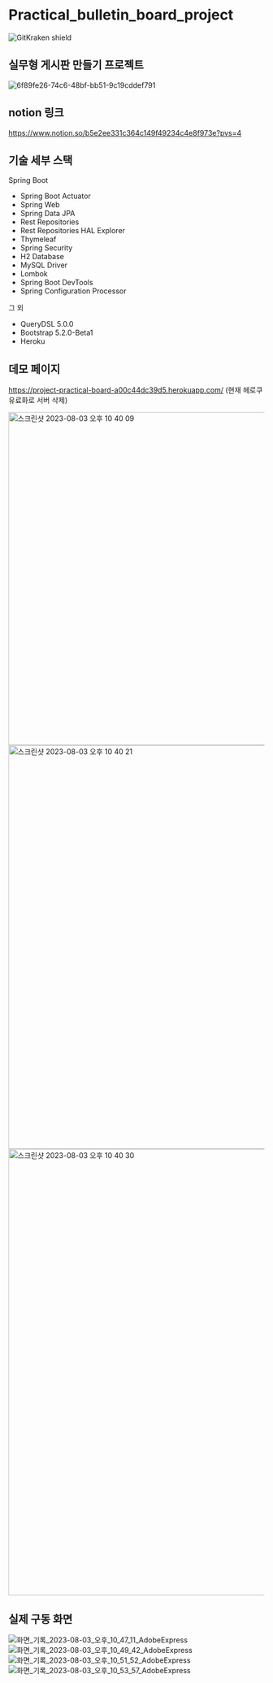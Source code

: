 # Practical_bulletin_board_project
![GitKraken shield](https://img.shields.io/badge/GitKraken-Legendary%20Git%20Tools-teal?style=plastic&logo=gitkraken)

## 실무형 게시판 만들기 프로젝트 
![6f89fe26-74c6-48bf-bb51-9c19cddef791](https://github.com/jinyongyun/Practical_bulletin_board_project/assets/102133961/1d7d80e0-f0ff-415c-9c8c-6bc653a58737)




## notion 링크
https://www.notion.so/b5e2ee331c364c149f49234c4e8f973e?pvs=4

## 기술 세부 스택

Spring Boot

* Spring Boot Actuator
* Spring Web
* Spring Data JPA
* Rest Repositories
* Rest Repositories HAL Explorer
* Thymeleaf
* Spring Security
* H2 Database
* MySQL Driver
* Lombok
* Spring Boot DevTools
* Spring Configuration Processor

그 외

* QueryDSL 5.0.0
* Bootstrap 5.2.0-Beta1
* Heroku

## 데모 페이지
https://project-practical-board-a00c44dc39d5.herokuapp.com/
(현재 헤로쿠 유료화로 서버 삭제)
<br>

<img width="656" alt="스크린샷 2023-08-03 오후 10 40 09" src="https://github.com/jinyongyun/Practical_bulletin_board_project/assets/102133961/07204b53-d2db-48a0-9659-bcfe26b03613">
<img width="795" alt="스크린샷 2023-08-03 오후 10 40 21" src="https://github.com/jinyongyun/Practical_bulletin_board_project/assets/102133961/418e5f51-20f0-4836-8035-aecf27dc5585">
<img width="879" alt="스크린샷 2023-08-03 오후 10 40 30" src="https://github.com/jinyongyun/Practical_bulletin_board_project/assets/102133961/8f1acda4-7858-4c06-a6f4-932bba9b84b8">

## 실제 구동 화면
![화면_기록_2023-08-03_오후_10_47_11_AdobeExpress](https://github.com/jinyongyun/Practical_bulletin_board_project/assets/102133961/b1b6e109-3b56-42a7-bc97-4880e883af05)
<br>
![화면_기록_2023-08-03_오후_10_49_42_AdobeExpress](https://github.com/jinyongyun/Practical_bulletin_board_project/assets/102133961/ca9bbf4e-1ed3-4131-92b3-eceff734618e)
<br>
![화면_기록_2023-08-03_오후_10_51_52_AdobeExpress](https://github.com/jinyongyun/Practical_bulletin_board_project/assets/102133961/a4e2081f-39f4-429d-b450-6050bf084373)
<br>
![화면_기록_2023-08-03_오후_10_53_57_AdobeExpress](https://github.com/jinyongyun/Practical_bulletin_board_project/assets/102133961/b220819d-7c37-4e3c-87fe-3496290eed95)

